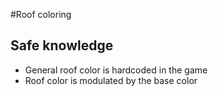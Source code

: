 #Roof coloring

## Safe knowledge

* General roof color is hardcoded in the game
* Roof color is modulated by the base color
